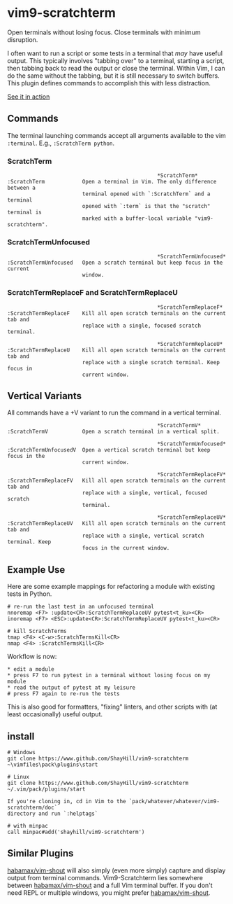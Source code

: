 # vim9-scratchterm

Open terminals without losing focus. Close terminals with minimum disruption.

I often want to run a script or some tests in a terminal that *may* have useful output. This typically involves "tabbing over" to a terminal, starting a script, then tabbing back to read the output or close the terminal. Within Vim, I can do the same without the tabbing, but it is still necessary to switch buffers. This plugin defines commands to accomplish this with less distraction.

[See it in action](https://youtu.be/4qcHWfDdTjE)

## Commands

The terminal launching commands accept all arguments available to the vim `:terminal`. E.g., `:ScratchTerm python`.

### ScratchTerm

```
                                                *ScratchTerm*
:ScratchTerm            Open a terminal in Vim. The only difference between a
                        terminal opened with `:ScratchTerm` and a terminal
                        opened with `:term` is that the "scratch" terminal is
                        marked with a buffer-local variable "vim9-scratchterm".
```

### ScratchTermUnfocused

```
                                                *ScratchTermUnfocused*
:ScratchTermUnfocused   Open a scratch terminal but keep focus in the current
                        window.
```

### ScratchTermReplaceF and ScratchTermReplaceU

```
                                                *ScratchTermReplaceF*
:ScratchTermReplaceF    Kill all open scratch terminals on the current tab and
                        replace with a single, focused scratch terminal.

                                                *ScratchTermReplaceU*
:ScratchTermReplaceU    Kill all open scratch terminals on the current tab and
                        replace with a single scratch terminal. Keep focus in
                        current window.
```

## Vertical Variants

All commands have a +V variant to run the command in a vertical terminal.

```
                                                *ScratchTermV*
:ScratchTermV           Open a scratch terminal in a vertical split.

                                                *ScratchTermUnfocused*
:ScratchTermUnfocusedV  Open a vertical scratch terminal but keep focus in the
                        current window.

                                                *ScratchTermReplaceFV*
:ScratchTermReplaceFV   Kill all open scratch terminals on the current tab and
                        replace with a single, vertical, focused scratch
                        terminal.

                                                *ScratchTermReplaceUV*
:ScratchTermReplaceUV   Kill all open scratch terminals on the current tab and
                        replace with a single, vertical scratch terminal. Keep
                        focus in the current window.
```

## Example Use

Here are some example mappings for refactoring a module with existing tests in Python.

```
# re-run the last test in an unfocused terminal
nnoremap <F7> :update<CR>:ScratchTermReplaceUV pytest<t_ku><CR>
inoremap <F7> <ESC>:update<CR>:ScratchTermReplaceUV pytest<t_ku><CR>

# kill ScratchTerms
tmap <F4> <C-w>:ScratchTermsKill<CR>
nmap <F4> :ScratchTermsKill<CR>
```

Workflow is now:

    * edit a module
    * press F7 to run pytest in a terminal without losing focus on my module
    * read the output of pytest at my leisure
    # press F7 again to re-run the tests

This is also good for formatters, "fixing" linters, and other scripts with (at least occasionally) useful output.


## install

```
# Windows
git clone https://www.github.com/ShayHill/vim9-scratchterm ~\vimfiles\pack\plugins\start

# Linux
git clone https://www.github.com/ShayHill/vim9-scratchterm ~/.vim/pack/plugins/start

If you're cloning in, cd in Vim to the `pack/whatever/whatever/vim9-scratchterm/doc`
directory and run `:helptags`

# with minpac
call minpac#add('shayhill/vim9-scratchterm')
```

## Similar Plugins

[habamax/vim-shout](https://github.com/habamax/vim-shout) will also simply (even more simply) capture and display output from terminal commands. Vim9-Scratchterm lies somewhere between [habamax/vim-shout](https://github.com/habamax/vim-shout) and a full Vim terminal buffer. If you don't need REPL or multiple windows, you might prefer [habamax/vim-shout](https://github.com/habamax/vim-shout).


